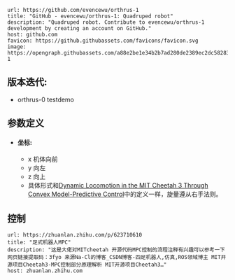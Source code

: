 
```cardlink
url: https://github.com/evencewu/orthrus-1
title: "GitHub - evencewu/orthrus-1: Quadruped robot"
description: "Quadruped robot. Contribute to evencewu/orthrus-1 development by creating an account on GitHub."
host: github.com
favicon: https://github.githubassets.com/favicons/favicon.svg
image: https://opengraph.githubassets.com/a88e2be1e34b2b7ad280de2389ec2dc58283e75e9ce592137b694824761e6a28/evencewu/orthrus-1
```

## 版本迭代:
* orthrus-0 testdemo
  
## 参数定义

- #### 坐标:
    
    - x 机体向前
    - y 向左
    - z 向上
    - 具体形式和[Dynamic Locomotion in the MIT Cheetah 3 Through Convex Model-Predictive Control](http://localhost/Dynamic%20Locomotion%20in%20the%20MIT%20Cheetah%203%20Through%20Convex%20Model-Predictive%20Control)中的定义一样，旋量遵从右手法则。

## 控制 

```cardlink
url: https://zhuanlan.zhihu.com/p/623710610
title: "足式机器人MPC"
description: "这是大佬对MITcheetah 开源代码MPC控制的流程注释有兴趣可以参考一下 网页链接提取码：3fyo 来源Na-Cl的博客_CSDN博客-四足机器人,仿真,ROS领域博主 MIT开源项目Cheetah3-MPC控制部分原理解析 MIT开源项目Cheetah3…"
host: zhuanlan.zhihu.com
```
